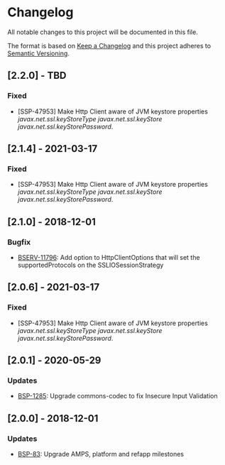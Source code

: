 # Changelog
All notable changes to this project will be documented in this file.

The format is based on [Keep a Changelog](http://keepachangelog.com/en/1.0.0/)
and this project adheres to [Semantic Versioning](http://semver.org/spec/v2.0.0.html).

## [2.2.0] - TBD

### Fixed
- [SSP-47953] Make Http Client aware of JVM keystore properties *javax.net.ssl.keyStoreType* *javax.net.ssl.keyStore* *javax.net.ssl.keyStorePassword*.

## [2.1.4] - 2021-03-17

### Fixed
- [SSP-47953] Make Http Client aware of JVM keystore properties *javax.net.ssl.keyStoreType* *javax.net.ssl.keyStore* *javax.net.ssl.keyStorePassword*.

## [2.1.0] - 2018-12-01

### Bugfix
- [BSERV-11796]: Add option to HttpClientOptions that will set the supportedProtocols on the SSLIOSessionStrategy

[BSERV-11796]: https://jira.atlassian.com/browse/BSERV-11796

## [2.0.6] - 2021-03-17

### Fixed
- [SSP-47953] Make Http Client aware of JVM keystore properties *javax.net.ssl.keyStoreType* *javax.net.ssl.keyStore* *javax.net.ssl.keyStorePassword*.

## [2.0.1] - 2020-05-29

### Updates
- [BSP-1285]: Upgrade commons-codec to fix Insecure Input Validation

[BSP-1285]: https://bulldog.internal.atlassian.com/browse/BSP-1285

## [2.0.0] - 2018-12-01

### Updates
- [BSP-83]: Upgrade AMPS, platform and refapp milestones

[BSP-83]: https://bulldog.internal.atlassian.com/browse/BSP-83